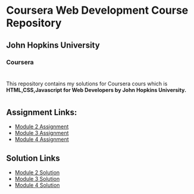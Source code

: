 # Coursera Web Development Course Repository

## John Hopkins University

### Coursera

#

This repository contains my solutions for Coursera cours which is **HTML,CSS,Javascript for Web Developers by John Hopkins University.**

#

## Assignment Links:

- [Module 2 Assignment](https://docs.google.com/document/d/1a4T43GiJv7HzYVTR1wgrBngHIWnornw9opPYTNaKQyY/edit)
- [Module 3 Assignment](https://github.com/goggle/Coursera_HTML-CSS-Javascript-for-Web-Developers/blob/master/descriptions/assignment3/Assignment-3.md)
- [Module 4 Assignment](https://github.com/jhu-ep-coursera/fullstack-course4/blob/master/assignments/assignment4/Assignment-4.md)

## Solution Links

- [Module 2 Solution](https://sunaycansev.github.io/coursera-html-css-js/module2-solution/index.html)
- [Module 3 Solution](https://sunaycansev.github.io/coursera-html-css-js/module3-solution/index.html)
- [Module 4 Solution](https://sunaycansev.github.io/coursera-html-css-js/module4-solution/index.html)
